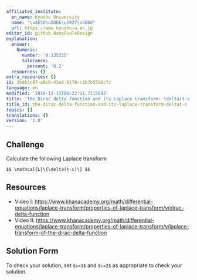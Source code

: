 ```yaml
---
affiliated_institute:
  en_name: Kyushu University
  name: "\u4E5D\u5DDE\u5927\u5B66"
  url: https://www.kyushu-u.ac.jp
editor_id: github.NanoScaleDesign
explanation:
  answer:
    Numeric:
      number: '0.135335'
      tolerance:
        percent: '0.2'
  resources: {}
extra_resources: {}
id: 3bdb5c87-a8c0-43e0-8178-c1b7b5558c7c
language: en
modified: '2018-12-13T08:22:11.711559Z'
title: 'The Dirac delta function and its Laplace transform: \delta(t-c)'
title_id: the-dirac-delta-function-and-its-laplace-transform-deltat-c
topics: []
translations: {}
version: '1.0'
---
```


## Challenge
Calculate the following Laplace transform

`$$ \mathcal{L}\{\delta(t-c)\} $$`

## Resources
- Video I: https://www.khanacademy.org/math/differential-equations/laplace-transform/properties-of-laplace-transform/v/dirac-delta-function
- Video II: https://www.khanacademy.org/math/differential-equations/laplace-transform/properties-of-laplace-transform/v/laplace-transform-of-the-dirac-delta-function

## Solution Form
To check your solution, set `$s=1$` and `$c=2$` as appropriate to check your solution.
